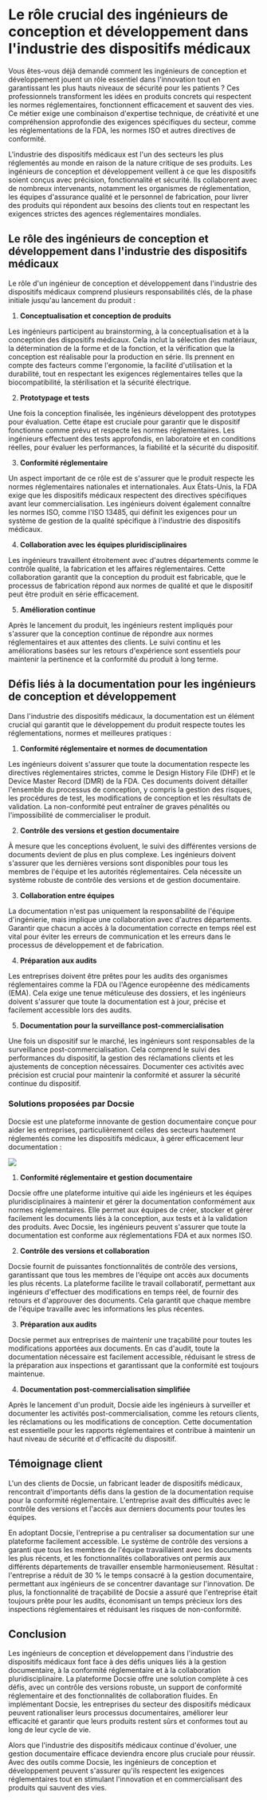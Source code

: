 # Le rôle crucial des ingénieurs de conception et développement dans l'industrie des dispositifs médicaux

Vous êtes-vous déjà demandé comment les ingénieurs de conception et développement jouent un rôle essentiel dans l'innovation tout en garantissant les plus hauts niveaux de sécurité pour les patients ? Ces professionnels transforment les idées en produits concrets qui respectent les normes réglementaires, fonctionnent efficacement et sauvent des vies. Ce métier exige une combinaison d'expertise technique, de créativité et une compréhension approfondie des exigences spécifiques du secteur, comme les réglementations de la FDA, les normes ISO et autres directives de conformité.

L'industrie des dispositifs médicaux est l'un des secteurs les plus réglementés au monde en raison de la nature critique de ses produits. Les ingénieurs de conception et développement veillent à ce que les dispositifs soient conçus avec précision, fonctionnalité et sécurité. Ils collaborent avec de nombreux intervenants, notamment les organismes de réglementation, les équipes d'assurance qualité et le personnel de fabrication, pour livrer des produits qui répondent aux besoins des clients tout en respectant les exigences strictes des agences réglementaires mondiales.

## Le rôle des ingénieurs de conception et développement dans l'industrie des dispositifs médicaux

Le rôle d'un ingénieur de conception et développement dans l'industrie des dispositifs médicaux comprend plusieurs responsabilités clés, de la phase initiale jusqu'au lancement du produit :

1. **Conceptualisation et conception de produits**

Les ingénieurs participent au brainstorming, à la conceptualisation et à la conception des dispositifs médicaux. Cela inclut la sélection des matériaux, la détermination de la forme et de la fonction, et la vérification que la conception est réalisable pour la production en série. Ils prennent en compte des facteurs comme l'ergonomie, la facilité d'utilisation et la durabilité, tout en respectant les exigences réglementaires telles que la biocompatibilité, la stérilisation et la sécurité électrique.

2. **Prototypage et tests**

Une fois la conception finalisée, les ingénieurs développent des prototypes pour évaluation. Cette étape est cruciale pour garantir que le dispositif fonctionne comme prévu et respecte les normes réglementaires. Les ingénieurs effectuent des tests approfondis, en laboratoire et en conditions réelles, pour évaluer les performances, la fiabilité et la sécurité du dispositif.

3. **Conformité réglementaire**

Un aspect important de ce rôle est de s'assurer que le produit respecte les normes réglementaires nationales et internationales. Aux États-Unis, la FDA exige que les dispositifs médicaux respectent des directives spécifiques avant leur commercialisation. Les ingénieurs doivent également connaître les normes ISO, comme l'ISO 13485, qui définit les exigences pour un système de gestion de la qualité spécifique à l'industrie des dispositifs médicaux.

4. **Collaboration avec les équipes pluridisciplinaires**

Les ingénieurs travaillent étroitement avec d'autres départements comme le contrôle qualité, la fabrication et les affaires réglementaires. Cette collaboration garantit que la conception du produit est fabricable, que le processus de fabrication répond aux normes de qualité et que le dispositif peut être produit en série efficacement.

5. **Amélioration continue**

Après le lancement du produit, les ingénieurs restent impliqués pour s'assurer que la conception continue de répondre aux normes réglementaires et aux attentes des clients. Le suivi continu et les améliorations basées sur les retours d'expérience sont essentiels pour maintenir la pertinence et la conformité du produit à long terme.

## Défis liés à la documentation pour les ingénieurs de conception et développement

Dans l'industrie des dispositifs médicaux, la documentation est un élément crucial qui garantit que le développement du produit respecte toutes les réglementations, normes et meilleures pratiques :

1. **Conformité réglementaire et normes de documentation**

Les ingénieurs doivent s'assurer que toute la documentation respecte les directives réglementaires strictes, comme le Design History File (DHF) et le Device Master Record (DMR) de la FDA. Ces documents doivent détailler l'ensemble du processus de conception, y compris la gestion des risques, les procédures de test, les modifications de conception et les résultats de validation. La non-conformité peut entraîner de graves pénalités ou l'impossibilité de commercialiser le produit.

2. **Contrôle des versions et gestion documentaire**

À mesure que les conceptions évoluent, le suivi des différentes versions de documents devient de plus en plus complexe. Les ingénieurs doivent s'assurer que les dernières versions sont disponibles pour tous les membres de l'équipe et les autorités réglementaires. Cela nécessite un système robuste de contrôle des versions et de gestion documentaire.

3. **Collaboration entre équipes**

La documentation n'est pas uniquement la responsabilité de l'équipe d'ingénierie, mais implique une collaboration avec d'autres départements. Garantir que chacun a accès à la documentation correcte en temps réel est vital pour éviter les erreurs de communication et les erreurs dans le processus de développement et de fabrication.

4. **Préparation aux audits**

Les entreprises doivent être prêtes pour les audits des organismes réglementaires comme la FDA ou l'Agence européenne des médicaments (EMA). Cela exige une tenue méticuleuse des dossiers, et les ingénieurs doivent s'assurer que toute la documentation est à jour, précise et facilement accessible lors des audits.

5. **Documentation pour la surveillance post-commercialisation**

Une fois un dispositif sur le marché, les ingénieurs sont responsables de la surveillance post-commercialisation. Cela comprend le suivi des performances du dispositif, la gestion des réclamations clients et les ajustements de conception nécessaires. Documenter ces activités avec précision est crucial pour maintenir la conformité et assurer la sécurité continue du dispositif.

### Solutions proposées par Docsie

Docsie est une plateforme innovante de gestion documentaire conçue pour aider les entreprises, particulièrement celles des secteurs hautement réglementés comme les dispositifs médicaux, à gérer efficacement leur documentation :

![](https://cdn.docsie.io/workspace_PxAvC1Uenuc7ad6H3/doc_wn84Jkoc6hIMTO2eE/file_ldkimrCmSOxjNm5kB/image_e3793660-7aca-486c-fd59-1a8bbecc0b32.jpg)

1. **Conformité réglementaire et gestion documentaire**

Docsie offre une plateforme intuitive qui aide les ingénieurs et les équipes pluridisciplinaires à maintenir et gérer la documentation conformément aux normes réglementaires. Elle permet aux équipes de créer, stocker et gérer facilement les documents liés à la conception, aux tests et à la validation des produits. Avec Docsie, les ingénieurs peuvent s'assurer que toute la documentation est conforme aux réglementations FDA et aux normes ISO.

2. **Contrôle des versions et collaboration**

Docsie fournit de puissantes fonctionnalités de contrôle des versions, garantissant que tous les membres de l'équipe ont accès aux documents les plus récents. La plateforme facilite le travail collaboratif, permettant aux ingénieurs d'effectuer des modifications en temps réel, de fournir des retours et d'approuver des documents. Cela garantit que chaque membre de l'équipe travaille avec les informations les plus récentes.

3. **Préparation aux audits**

Docsie permet aux entreprises de maintenir une traçabilité pour toutes les modifications apportées aux documents. En cas d'audit, toute la documentation nécessaire est facilement accessible, réduisant le stress de la préparation aux inspections et garantissant que la conformité est toujours maintenue.

4. **Documentation post-commercialisation simplifiée**

Après le lancement d'un produit, Docsie aide les ingénieurs à surveiller et documenter les activités post-commercialisation, comme les retours clients, les réclamations ou les modifications de conception. Cette documentation est essentielle pour les rapports réglementaires et contribue à maintenir un haut niveau de sécurité et d'efficacité du dispositif.

## Témoignage client

L'un des clients de Docsie, un fabricant leader de dispositifs médicaux, rencontrait d'importants défis dans la gestion de la documentation requise pour la conformité réglementaire. L'entreprise avait des difficultés avec le contrôle des versions et l'accès aux derniers documents pour toutes les équipes.

En adoptant Docsie, l'entreprise a pu centraliser sa documentation sur une plateforme facilement accessible. Le système de contrôle des versions a garanti que tous les membres de l'équipe travaillaient avec les documents les plus récents, et les fonctionnalités collaboratives ont permis aux différents départements de travailler ensemble harmonieusement. Résultat : l'entreprise a réduit de 30 % le temps consacré à la gestion documentaire, permettant aux ingénieurs de se concentrer davantage sur l'innovation. De plus, la fonctionnalité de traçabilité de Docsie a assuré que l'entreprise était toujours prête pour les audits, économisant un temps précieux lors des inspections réglementaires et réduisant les risques de non-conformité.

## Conclusion

Les ingénieurs de conception et développement dans l'industrie des dispositifs médicaux font face à des défis uniques liés à la gestion documentaire, à la conformité réglementaire et à la collaboration pluridisciplinaire. La plateforme Docsie offre une solution complète à ces défis, avec un contrôle des versions robuste, un support de conformité réglementaire et des fonctionnalités de collaboration fluides. En implémentant Docsie, les entreprises du secteur des dispositifs médicaux peuvent rationaliser leurs processus documentaires, améliorer leur efficacité et garantir que leurs produits restent sûrs et conformes tout au long de leur cycle de vie.

Alors que l'industrie des dispositifs médicaux continue d'évoluer, une gestion documentaire efficace deviendra encore plus cruciale pour réussir. Avec des outils comme Docsie, les ingénieurs de conception et développement peuvent s'assurer qu'ils respectent les exigences réglementaires tout en stimulant l'innovation et en commercialisant des produits qui sauvent des vies.